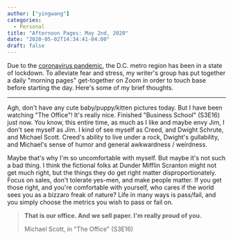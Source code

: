 ```yaml
---
author: ["yingwang"]
categories:
  - Personal
title: "Afternoon Pages: May 2nd, 2020"
date: "2020-05-02T14:34:41-04:00"
draft: false
---
```


Due to the [coronavirus
pandemic](https://en.wikipedia.org/wiki/2019-20_coronavirus_pandemic), the D.C.
metro region has been in a state of lockdown. To alleviate fear and stress, my
writer's group has put together a daily "morning pages" get-together on Zoom in
order to touch base before starting the day. Here's some of my brief thoughts.

__________

Agh, don't have any cute baby/puppy/kitten pictures today. But I have been
watching "The Office"! It's really nice. Finished "Business School" (S3E16) just
now. You know, this entire time, as much as I like and maybe envy Jim, I don't
see myself as Jim. I kind of see myself as Creed, and Dwight Schrute, and
Michael Scott. Creed's ability to live under a rock, Dwight's gullability, and
Michael's sense of humor and general awkwardness / weirdness.

Maybe that's why I'm so uncomfortable with myself. But maybe it's not such a bad
thing. I think the fictional folks at Dunder Mifflin Scranton might not get much
right, but the things they do get right matter disproportionately. Focus on
sales, don't tolerate yes-men, and make people matter. If you get those right,
and you're comfortable with yourself, who cares if the world sees you as a
bizzaro freak of nature? Life in many ways is pass/fail, and you simply choose
the metrics you wish to pass or fail on.

> **That is our office. And we sell paper. I'm really proud of you.**
>
> Michael Scott, in "The Office" (S3E16)
